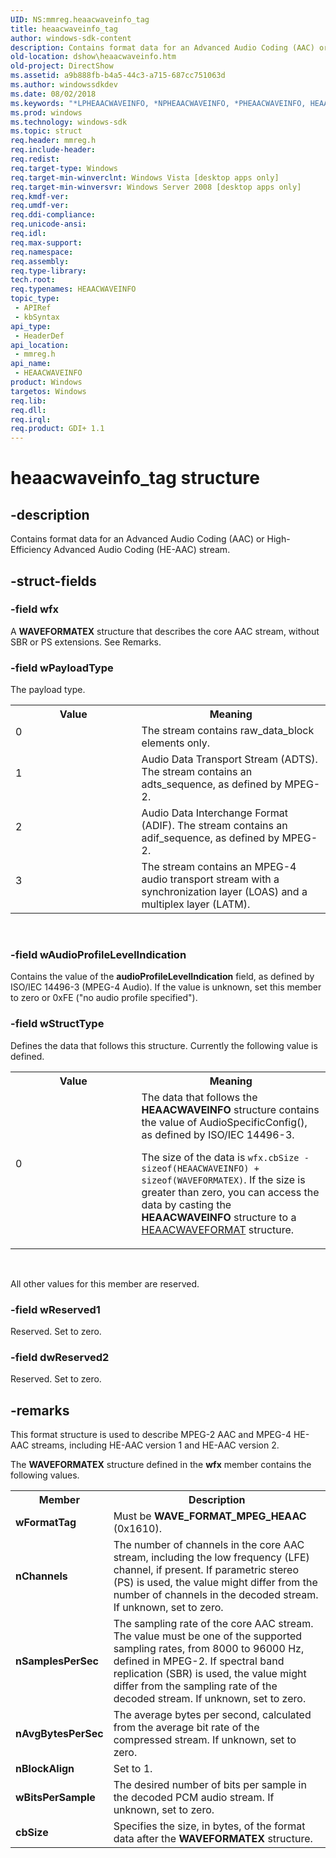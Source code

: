 ```yaml
---
UID: NS:mmreg.heaacwaveinfo_tag
title: heaacwaveinfo_tag
author: windows-sdk-content
description: Contains format data for an Advanced Audio Coding (AAC) or High-Efficiency Advanced Audio Coding (HE-AAC) stream.
old-location: dshow\heaacwaveinfo.htm
old-project: DirectShow
ms.assetid: a9b888fb-b4a5-44c3-a715-687cc751063d
ms.author: windowssdkdev
ms.date: 08/02/2018
ms.keywords: "*LPHEAACWAVEINFO, *NPHEAACWAVEINFO, *PHEAACWAVEINFO, HEAACWAVEINFO, HEAACWAVEINFO structure [DirectShow], PHEAACWAVEINFO, PHEAACWAVEINFO structure pointer [DirectShow], dshow.heaacwaveinfo, heaacwaveinfo_tag, mmreg/HEAACWAVEINFO, mmreg/PHEAACWAVEINFO"
ms.prod: windows
ms.technology: windows-sdk
ms.topic: struct
req.header: mmreg.h
req.include-header: 
req.redist: 
req.target-type: Windows
req.target-min-winverclnt: Windows Vista [desktop apps only]
req.target-min-winversvr: Windows Server 2008 [desktop apps only]
req.kmdf-ver: 
req.umdf-ver: 
req.ddi-compliance: 
req.unicode-ansi: 
req.idl: 
req.max-support: 
req.namespace: 
req.assembly: 
req.type-library: 
tech.root: 
req.typenames: HEAACWAVEINFO
topic_type:
 - APIRef
 - kbSyntax
api_type:
 - HeaderDef
api_location:
 - mmreg.h
api_name:
 - HEAACWAVEINFO
product: Windows
targetos: Windows
req.lib: 
req.dll: 
req.irql: 
req.product: GDI+ 1.1
---
```


# heaacwaveinfo_tag structure


## -description


Contains format data for an Advanced Audio Coding (AAC) or High-Efficiency Advanced Audio Coding (HE-AAC) stream.


## -struct-fields




### -field wfx

A <b>WAVEFORMATEX</b> structure that describes the core AAC stream,
 without SBR or PS extensions. See Remarks.




### -field wPayloadType

The payload type.

<table>
<tr>
<th>Value</th>
<th>Meaning</th>
</tr>
<tr>
<td width="40%">
<dl>
<dt>0</dt>
</dl>
</td>
<td width="60%">
The stream contains raw_data_block elements only.


</td>
</tr>
<tr>
<td width="40%">
<dl>
<dt>1</dt>
</dl>
</td>
<td width="60%">
Audio Data Transport Stream (ADTS). The stream contains an adts_sequence, as defined by MPEG-2.


</td>
</tr>
<tr>
<td width="40%">
<dl>
<dt>2</dt>
</dl>
</td>
<td width="60%">
Audio Data Interchange Format (ADIF). The stream contains an adif_sequence, as defined by MPEG-2.


</td>
</tr>
<tr>
<td width="40%">
<dl>
<dt>3</dt>
</dl>
</td>
<td width="60%">
The stream contains an MPEG-4 audio transport stream with a synchronization layer (LOAS) and a multiplex layer (LATM).


</td>
</tr>
</table>
 


### -field wAudioProfileLevelIndication

Contains the value of the <b>audioProfileLevelIndication</b> field, as defined by ISO/IEC 14496-3 (MPEG-4 Audio). If the value is unknown, set this member to zero or 0xFE ("no audio profile specified").


### -field wStructType

Defines the data that follows this structure. Currently the following value is defined.

<table>
<tr>
<th>Value</th>
<th>Meaning</th>
</tr>
<tr>
<td width="40%">
<dl>
<dt>0</dt>
</dl>
</td>
<td width="60%">
The data that follows the <b>HEAACWAVEINFO</b> structure contains the value of AudioSpecificConfig(), as defined by ISO/IEC 14496-3. 

The size of the data is <code>wfx.cbSize - sizeof(HEAACWAVEINFO) + sizeof(WAVEFORMATEX)</code>. If the size is greater than zero, you can access the data by casting the <b>HEAACWAVEINFO</b> structure to a <a href="https://msdn.microsoft.com/0809eaa7-3c4c-467d-afa0-d9555ab6d71f">HEAACWAVEFORMAT</a> structure.

</td>
</tr>
</table>
 

All other values for this member are reserved.


### -field wReserved1

Reserved. Set to zero.


### -field dwReserved2

Reserved. Set to zero.


## -remarks



This format structure is used to describe MPEG-2 AAC and MPEG-4 HE-AAC streams, including HE-AAC version 1 and HE-AAC version 2.

The <b>WAVEFORMATEX</b> structure defined in the <b>wfx</b> member contains the following values.



<table>
<tr>
<th>Member</th>
<th>Description</th>
</tr>
<tr>
<td><b>wFormatTag</b></td>
<td>Must be <b>WAVE_FORMAT_MPEG_HEAAC</b> (0x1610).</td>
</tr>
<tr>
<td><b>nChannels</b></td>
<td>The number of channels in the core AAC stream, including the low frequency (LFE) channel, if present.
 If parametric stereo (PS) 
 is used, the value might differ from the number of channels in the decoded stream. If unknown, set to zero.</td>
</tr>
<tr>
<td><b>nSamplesPerSec</b></td>
<td>The sampling rate of the core AAC stream. The value must be one of the supported
 sampling rates, from 8000 to 96000 Hz, defined in MPEG-2.  If spectral band replication (SBR) is used, the value might differ from the sampling rate of the decoded stream. If unknown, set to zero.</td>
</tr>
<tr>
<td><b>nAvgBytesPerSec</b></td>
<td>The average bytes per second, calculated from the average bit rate of
 the compressed stream. If unknown, set to zero.</td>
</tr>
<tr>
<td><b>nBlockAlign</b></td>
<td>Set to 1.</td>
</tr>
<tr>
<td><b>wBitsPerSample</b></td>
<td>The desired number of bits per sample in the decoded PCM audio stream. If unknown, set to zero.</td>
</tr>
<tr>
<td><b>cbSize</b></td>
<td>Specifies the size, in bytes, of the format data after the <b>WAVEFORMATEX</b> structure.</td>
</tr>
</table>
 





